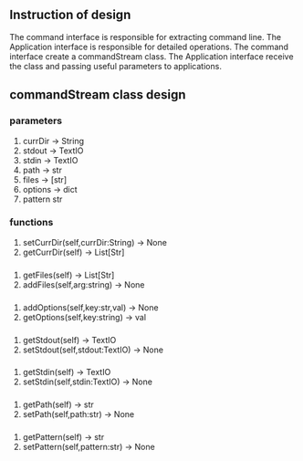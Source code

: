 ## Instruction of design

The command interface is responsible for extracting command line.
The Application interface is responsible for detailed operations.
The command interface create a commandStream class.
The Application interface receive the class and passing useful parameters to applications.

## commandStream class design

### parameters
1. currDir -> String
2. stdout -> TextIO
3. stdin -> TextIO
4. path -> str
5. files -> [str]
6. options -> dict
7. pattern str
### functions

1. setCurrDir(self,currDir:String) -> None
2. getCurrDir(self) -> List[Str]

###
1. getFiles(self) -> List[Str]
2. addFiles(self,arg:string) -> None
###
1. addOptions(self,key:str,val) -> None
2. getOptions(self,key:string) -> val
###
1. getStdout(self) -> TextIO
2. setStdout(self,stdout:TextIO) -> None
###
1. getStdin(self) -> TextIO
2. setStdin(self,stdin:TextIO) -> None
###
1. getPath(self) -> str
2. setPath(self,path:str) -> None
###
1. getPattern(self) -> str
2. setPattern(self,pattern:str) -> None